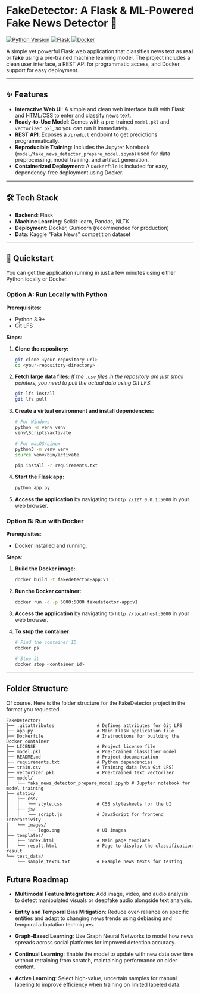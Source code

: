 # FakeDetector: A Flask & ML-Powered Fake News Detector 📰

[![Python Version](https://img.shields.io/badge/python-3.9+-blue.svg)](https://www.python.org/downloads/)
[![Flask](https://img.shields.io/badge/Flask-2.x-green)](https://flask.palletsprojects.com/)
[![Docker](https://img.shields.io/badge/Docker-Ready-blue?logo=docker)](https://www.docker.com/)

A simple yet powerful Flask web application that classifies news text as **real** or **fake** using a pre-trained machine learning model. The project includes a clean user interface, a REST API for programmatic access, and Docker support for easy deployment.



---

## ✨ Features

* **Interactive Web UI**: A simple and clean web interface built with Flask and HTML/CSS to enter and classify news text.
* **Ready-to-Use Model**: Comes with a pre-trained `model.pkl` and `vectorizer.pkl`, so you can run it immediately.
* **REST API**: Exposes a `/predict` endpoint to get predictions programmatically.
* **Reproducible Training**: Includes the Jupyter Notebook (`model/fake_news_detector_prepare_model.ipynb`) used for data preprocessing, model training, and artifact generation.
* **Containerized Deployment**: A `Dockerfile` is included for easy, dependency-free deployment using Docker.

---

## 🛠️ Tech Stack

* **Backend**: Flask
* **Machine Learning**: Scikit-learn, Pandas, NLTK
* **Deployment**: Docker, Gunicorn (recommended for production)
* **Data**: Kaggle "Fake News" competition dataset

---

## 🚀 Quickstart

You can get the application running in just a few minutes using either Python locally or Docker.

### Option A: Run Locally with Python

**Prerequisites**:
* Python 3.9+
* Git LFS

  
**Steps**:

1.  **Clone the repository:**
    ```bash
    git clone <your-repository-url>
    cd <your-repository-directory>
    ```

2.  **Fetch large data files:**
    *If the `.csv` files in the repository are just small pointers, you need to pull the actual data using Git LFS.*
    ```bash
    git lfs install
    git lfs pull
    ```

3.  **Create a virtual environment and install dependencies:**
    ```bash
    # For Windows
    python -m venv venv
    venv\Scripts\activate

    # For macOS/Linux
    python3 -m venv venv
    source venv/bin/activate

    pip install -r requirements.txt
    ```

4.  **Start the Flask app:**
    ```bash
    python app.py
    ```

5.  **Access the application** by navigating to `http://127.0.0.1:5000` in your web browser.

### Option B: Run with Docker

**Prerequisites**:
* Docker installed and running.

**Steps**:

1.  **Build the Docker image:**
    ```bash
    docker build -t fakedetector-app:v1 .
    ```

2.  **Run the Docker container:**
    ```bash
    docker run -d -p 5000:5000 fakedetector-app:v1
    ```

3.  **Access the application** by navigating to `http://localhost:5000` in your web browser.

4.  **To stop the container:**
    ```bash
    # Find the container ID
    docker ps

    # Stop it
    docker stop <container_id>
    ```

---
## **Folder Structure**
Of course. Here is the folder structure for the FakeDetector project in the format you requested.

```
FakeDetector/
├── .gitattributes                # Defines attributes for Git LFS
├── app.py                        # Main Flask application file
├── Dockerfile                    # Instructions for building the Docker container
├── LICENSE                       # Project license file
├── model.pkl                     # Pre-trained classifier model
├── README.md                     # Project documentation
├── requirements.txt              # Python dependencies
├── train.csv                     # Training data (via Git LFS)
├── vectorizer.pkl                # Pre-trained text vectorizer
├── model/
│   └── fake_news_detector_prepare_model.ipynb # Jupyter notebook for model training
├── static/
│   ├── css/
│   │   └── style.css             # CSS stylesheets for the UI
│   ├── js/
│   │   └── script.js             # JavaScript for frontend interactivity
│   └── images/
│       └── logo.png              # UI images
├── templates/
│   ├── index.html                # Main page template
│   └── result.html               # Page to display the classification result
└── test_data/
    └── sample_texts.txt          # Example news texts for testing
```
## **Future Roadmap**
 
* **Multimodal Feature Integration**: 
 Add image, video, and audio analysis to detect manipulated visuals or deepfake audio alongside text analysis.

* **Entity and Temporal Bias Mitigation**: 
 Reduce over-reliance on specific entities and adapt to changing news trends using debiasing and temporal adaptation techniques.

* **Graph-Based Learning**: 
 Use Graph Neural Networks to model how news spreads across social platforms for improved detection accuracy.

* **Continual Learning**: 
 Enable the model to update with new data over time without retraining from scratch, maintaining performance on older content.

* **Active Learning**: 
 Select high-value, uncertain samples for manual labeling to improve efficiency when training on limited labeled data.

